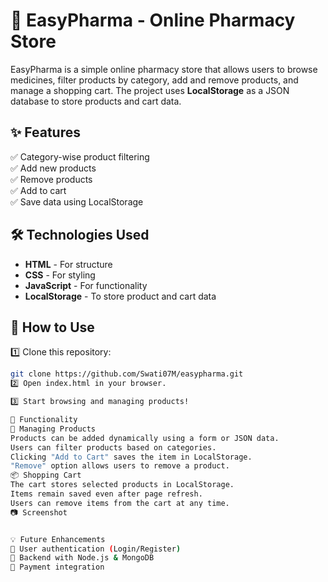 # 🏥 EasyPharma - Online Pharmacy Store  

EasyPharma is a simple online pharmacy store that allows users to browse medicines, filter products by category, add and remove products, and manage a shopping cart. The project uses **LocalStorage** as a JSON database to store products and cart data.

## ✨ Features  
✅ Category-wise product filtering  
✅ Add new products  
✅ Remove products  
✅ Add to cart  
✅ Save data using LocalStorage  

## 🛠️ Technologies Used  
- **HTML** - For structure  
- **CSS** - For styling  
- **JavaScript** - For functionality  
- **LocalStorage** - To store product and cart data  

## 🚀 How to Use  

1️⃣ Clone this repository:  
```bash
git clone https://github.com/Swati07M/easypharma.git
2️⃣ Open index.html in your browser.

3️⃣ Start browsing and managing products!

📌 Functionality
🛒 Managing Products
Products can be added dynamically using a form or JSON data.
Users can filter products based on categories.
Clicking "Add to Cart" saves the item in LocalStorage.
"Remove" option allows users to remove a product.
📦 Shopping Cart
The cart stores selected products in LocalStorage.
Items remain saved even after page refresh.
Users can remove items from the cart at any time.
📷 Screenshot


💡 Future Enhancements
🔹 User authentication (Login/Register)
🔹 Backend with Node.js & MongoDB
🔹 Payment integration

